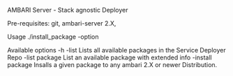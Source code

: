 AMBARI Server - Stack agnostic Deployer


Pre-requisites:
git, ambari-server 2.X,  

Usage
./install_package -option

Available options
-h
-list 
Lists all available packages in the Service Deployer Repo
-list package
List an available package with extended info
-install package
Insalls a given package to any ambari 2.X or newer Distribution.

